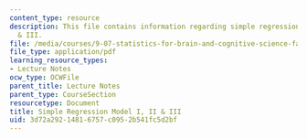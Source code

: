 ```yaml
---
content_type: resource
description: This file contains information regarding simple regression model I, II
  & III.
file: /media/courses/9-07-statistics-for-brain-and-cognitive-science-fall-2016/3d72a29214816757c0952b541fc5d2bf_MIT9_07F16_lec13.pdf
file_type: application/pdf
learning_resource_types:
- Lecture Notes
ocw_type: OCWFile
parent_title: Lecture Notes
parent_type: CourseSection
resourcetype: Document
title: Simple Regression Model I, II & III
uid: 3d72a292-1481-6757-c095-2b541fc5d2bf
---
```

